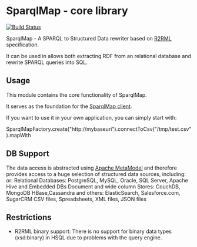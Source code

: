 # SparqlMap - core library
[![Build Status](https://travis-ci.org/tomatophantastico/sparqlmap-core.svg?branch=develop)](https://travis-ci.org/tomatophantastico/sparqlmap-core) 

SparqlMap - A SPARQL to Structured Data rewriter based on [R2RML](http://www.w3.org/TR/r2rml/) specification.

It can be used in allows both extracting RDF from an relational database and rewrite SPARQL queries into SQL.

## Usage

This module contains the core functionality of SparqlMap.

It serves as the foundation for the [SparqlMap client](http://github.com/tomatophantastico/sparqlmap). 

If you want to use it in your own application, you can simply start with:

SparqlMapFactory.create("http://mybaseuri").connectToCsv("/tmp/test.csv").mapWith



## DB Support
The data access is abstracted using [Apache MetaModel](http://metamodel.apache.org/) and therefore provides access to a huge selection of structured data sources, including:
or:
Relational Databases:
PostgreSQL, MySQL, Oracle, SQL Server, Apache Hive and Embedded DBs
Document and wide column Stores:
CouchDB, MongoDB
HBase,Cassandra
and others:
ElasticSearch, Salesforce.com, SugarCRM
CSV files, Spreadsheets, XML files, JSON files
 

## Restrictions
* R2RML binary support: There is no support for binary data types (xsd:binary) in HSQL due to problems with the query engine.
